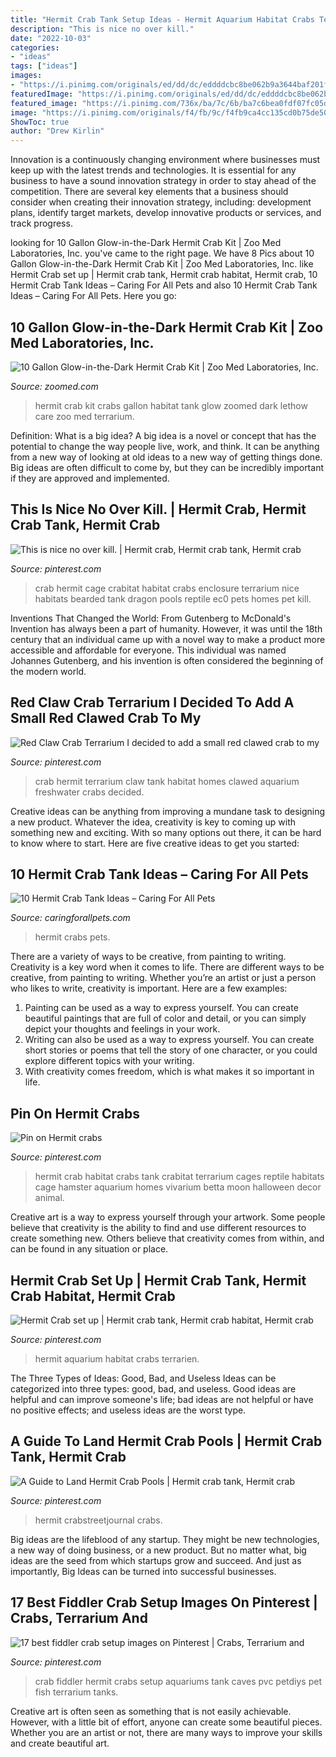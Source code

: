 ```yaml
---
title: "Hermit Crab Tank Setup Ideas - Hermit Aquarium Habitat Crabs Terrarien"
description: "This is nice no over kill."
date: "2022-10-03"
categories:
- "ideas"
tags: ["ideas"]
images:
- "https://i.pinimg.com/originals/ed/dd/dc/eddddcbc8be062b9a3644baf201f3d7a.jpg"
featuredImage: "https://i.pinimg.com/originals/ed/dd/dc/eddddcbc8be062b9a3644baf201f3d7a.jpg"
featured_image: "https://i.pinimg.com/736x/ba/7c/6b/ba7c6bea0fdf07fc05d947b461475008--hermit-crabs-aquariums.jpg"
image: "https://i.pinimg.com/originals/f4/fb/9c/f4fb9ca4cc135cd0b75de509cb9bbeaa.jpg"
ShowToc: true
author: "Drew Kirlin"
---
```



Innovation is a continuously changing environment where businesses must keep up with the latest trends and technologies. It is essential for any business to have a sound innovation strategy in order to stay ahead of the competition. There are several key elements that a business should consider when creating their innovation strategy, including: development plans, identify target markets, develop innovative products or services, and track progress.

	

		
looking for 10 Gallon Glow-in-the-Dark Hermit Crab Kit | Zoo Med Laboratories, Inc. you've came to the right page. We have 8 Pics about 10 Gallon Glow-in-the-Dark Hermit Crab Kit | Zoo Med Laboratories, Inc. like Hermit Crab set up | Hermit crab tank, Hermit crab habitat, Hermit crab, 10 Hermit Crab Tank Ideas – Caring For All Pets and also 10 Hermit Crab Tank Ideas – Caring For All Pets. Here you go:
		
    
## 10 Gallon Glow-in-the-Dark Hermit Crab Kit | Zoo Med Laboratories, Inc.

<img loading=lazy src="https://zoomed.com/wp-content/uploads/NT-H10_Hermit_Crab_Kit_alt.jpg" onerror="this.onerror=null;this.src='https://tse2.mm.bing.net/th?id=OIP.fBn9_mc2gk-oar12E6uJUgHaDD&amp;pid=15.1';" alt="10 Gallon Glow-in-the-Dark Hermit Crab Kit | Zoo Med Laboratories, Inc.">

_Source: zoomed.com_

>hermit crab kit crabs gallon habitat tank glow zoomed dark lethow care zoo med terrarium. 

	

Definition: What is a big idea?
A big idea is a novel or concept that has the potential to change the way people live, work, and think. It can be anything from a new way of looking at old ideas to a new way of getting things done. Big ideas are often difficult to come by, but they can be incredibly important if they are approved and implemented.

    
## This Is Nice No Over Kill. | Hermit Crab, Hermit Crab Tank, Hermit Crab

<img loading=lazy src="https://i.pinimg.com/originals/ed/dd/dc/eddddcbc8be062b9a3644baf201f3d7a.jpg" onerror="this.onerror=null;this.src='https://tse3.mm.bing.net/th?id=OIP.oYkFbWeSi9NNEzR5Wh-odwHaFi&amp;pid=15.1';" alt="This is nice no over kill. | Hermit crab, Hermit crab tank, Hermit crab">

_Source: pinterest.com_

>crab hermit cage crabitat habitat crabs enclosure terrarium nice habitats bearded tank dragon pools reptile ec0 pets homes pet kill. 

	

Inventions That Changed the World: From Gutenberg to McDonald's
Invention has always been a part of humanity. However, it was until the 18th century that an individual came up with a novel way to make a product more accessible and affordable for everyone. This individual was named Johannes Gutenberg, and his invention is often considered the beginning of the modern world.

    
## Red Claw Crab Terrarium I Decided To Add A Small Red Clawed Crab To My

<img loading=lazy src="https://i.pinimg.com/736x/3d/0c/14/3d0c1475dcb8c1849de7d4ef2f043ae6--hermit-crab-terrarium-small-terrarium.jpg" onerror="this.onerror=null;this.src='https://tse2.mm.bing.net/th?id=OIP.3wGBkT6xRZHtqpti5wOviAHaNJ&amp;pid=15.1';" alt="Red Claw Crab Terrarium I decided to add a small red clawed crab to my">

_Source: pinterest.com_

>crab hermit terrarium claw tank habitat homes clawed aquarium freshwater crabs decided. 

	

Creative ideas can be anything from improving a mundane task to designing a new product. Whatever the idea, creativity is key to coming up with something new and exciting. With so many options out there, it can be hard to know where to start. Here are five creative ideas to get you started:

    
## 10 Hermit Crab Tank Ideas – Caring For All Pets

<img loading=lazy src="https://www.caringforallpets.com/wp-content/uploads/2020/08/inside-Hermit-Crab-Tank-Ideas.jpg" onerror="this.onerror=null;this.src='https://tse4.mm.bing.net/th?id=OIP.4gcSW2VwXKI4YF0qJLRN6AHaFj&amp;pid=15.1';" alt="10 Hermit Crab Tank Ideas – Caring For All Pets">

_Source: caringforallpets.com_

>hermit crabs pets. 

	

There are a variety of ways to be creative, from painting to writing.
Creativity is a key word when it comes to life. There are different ways to be creative, from painting to writing. Whether you’re an artist or just a person who likes to write, creativity is important. Here are a few examples: 
1. Painting can be used as a way to express yourself. You can create beautiful paintings that are full of color and detail, or you can simply depict your thoughts and feelings in your work. 
2. Writing can also be used as a way to express yourself. You can create short stories or poems that tell the story of one character, or you could explore different topics with your writing. 
3. With creativity comes freedom, which is what makes it so important in life.

    
## Pin On Hermit Crabs

<img loading=lazy src="https://i.pinimg.com/originals/5a/cb/dd/5acbdd2aa7a3f9c04d28f5cf6f413050.jpg" onerror="this.onerror=null;this.src='https://tse2.mm.bing.net/th?id=OIP.eeJjsejcFOlrJhJ4KAbAYwHaFi&amp;pid=15.1';" alt="Pin on Hermit crabs">

_Source: pinterest.com_

>hermit crab habitat crabs tank crabitat terrarium cages reptile habitats cage hamster aquarium homes vivarium betta moon halloween decor animal. 

	

Creative art is a way to express yourself through your artwork. Some people believe that creativity is the ability to find and use different resources to create something new. Others believe that creativity comes from within, and can be found in any situation or place.

    
## Hermit Crab Set Up | Hermit Crab Tank, Hermit Crab Habitat, Hermit Crab

<img loading=lazy src="https://i.pinimg.com/originals/58/65/40/586540eb61ddc316121a70f5c4a1972e.jpg" onerror="this.onerror=null;this.src='https://tse4.mm.bing.net/th?id=OIP.qvHGACbH2bz_ydYOelurlQHaFj&amp;pid=15.1';" alt="Hermit Crab set up | Hermit crab tank, Hermit crab habitat, Hermit crab">

_Source: pinterest.com_

>hermit aquarium habitat crabs terrarien. 

	

The Three Types of Ideas: Good, Bad, and Useless
Ideas can be categorized into three types: good, bad, and useless. Good ideas are helpful and can improve someone's life; bad ideas are not helpful or have no positive effects; and useless ideas are the worst type.

    
## A Guide To Land Hermit Crab Pools | Hermit Crab Tank, Hermit Crab

<img loading=lazy src="https://i.pinimg.com/originals/f4/fb/9c/f4fb9ca4cc135cd0b75de509cb9bbeaa.jpg" onerror="this.onerror=null;this.src='https://tse1.mm.bing.net/th?id=OIP.HDA0OTiMytIZmV2UZn2keQHaJ4&amp;pid=15.1';" alt="A Guide to Land Hermit Crab Pools | Hermit crab tank, Hermit crab">

_Source: pinterest.com_

>hermit crabstreetjournal crabs. 

	

Big ideas are the lifeblood of any startup. They might be new technologies, a new way of doing business, or a new product. But no matter what, big ideas are the seed from which startups grow and succeed. And just as importantly, Big Ideas can be turned into successful businesses.

    
## 17 Best Fiddler Crab Setup Images On Pinterest | Crabs, Terrarium And

<img loading=lazy src="https://i.pinimg.com/736x/ba/7c/6b/ba7c6bea0fdf07fc05d947b461475008--hermit-crabs-aquariums.jpg" onerror="this.onerror=null;this.src='https://tse2.mm.bing.net/th?id=OIP.1Uf_OElSTu4dmEMQU5hEIQHaFj&amp;pid=15.1';" alt="17 best fiddler crab setup images on Pinterest | Crabs, Terrarium and">

_Source: pinterest.com_

>crab fiddler hermit crabs setup aquariums tank caves pvc petdiys pet fish terrarium tanks. 

	

Creative art is often seen as something that is not easily achievable. However, with a little bit of effort, anyone can create some beautiful pieces. Whether you are an artist or not, there are many ways to improve your skills and create beautiful art.

